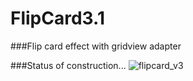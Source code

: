 # FlipCard3.1
###Flip card effect with gridview adapter

###Status of construction...
![flipcard_v3](https://cloud.githubusercontent.com/assets/11186031/15452500/dce65abc-2022-11e6-85f3-be9072332103.png)
